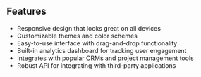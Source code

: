 ## Features

- Responsive design that looks great on all devices
- Customizable themes and color schemes
- Easy-to-use interface with drag-and-drop functionality
- Built-in analytics dashboard for tracking user engagement
- Integrates with popular CRMs and project management tools
- Robust API for integrating with third-party applications
